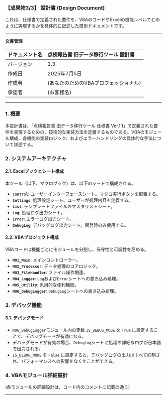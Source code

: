 ### **【成果物3/3】 設計書 (Design Document)**

これは、仕様書で定義された要件を、VBAのコードやExcelの機能レベルでどのように実現するかを具体的に記述した技術ドキュメントです。

---

**文書管理**

| ドキュメント名 | 点検報告書 旧データ移行ツール 設計書 |
| :--- | :--- |
| バージョン | 1.3 |
| 作成日 | 2025年7月5日 |
| 作成者 | (あなたのためのVBAプロフェッショナル) |
| 承認者 | (お客様名) |

---

### **1. 概要**

本設計書は、「点検報告書 旧データ移行ツール 仕様書 Ver.1.1」で定義された要件を実現するための、技術的な実装方法を定義するものである。VBAのモジュール構成、各機能の実装ロジック、およびエラーハンドリングの具体的な手法について詳述する。

### **2. システムアーキテクチャ**

#### **2.1. Excelブックとシート構成**

本ツール（以下、マクロブック）は、以下のシートで構成される。

-   **`Control`**: ユーザーインターフェースシート。マクロ実行ボタンを配置する。
-   **`Settings`**: 処理設定シート。ユーザーが処理内容を定義する。
-   **`List`**: テンプレートファイルのマスタリストシート。
-   **`Log`**: 処理ログ出力シート。
-   **`Error`**: エラーログ出力シート。
-   **`DebugLog`**: デバッグログ出力シート。開発時のみ使用する。

#### **2.2. VBAプロジェクト構成**

VBAコードは機能ごとにモジュールを分割し、保守性と可読性を高める。

-   **`M01_Main`**: メインコントローラー。
-   **`M02_Processor`**: データ処理のコアロジック。
-   **`M03_FileHandler`**: ファイル操作関連。
-   **`M04_Logger`**: `Log`および`Error`シートへの書き込み処理。
-   **`M05_Utility`**: 汎用的な便利機能。
-   **`M06_DebugLogger`**: `DebugLog`シートへの書き込み処理。

### **3. デバッグ機能**

#### **3.1. デバッグモード**

-   `M06_DebugLogger`モジュール内の定数 `IS_DEBUG_MODE` を `True` に設定することで、デバッグモードが有効になる。
-   デバッグモードが有効の場合、`DebugLog`シートに処理の詳細なログが日本語で出力される。
-   `IS_DEBUG_MODE` を `False` に設定すると、デバッグログの出力はすべて抑制され、パフォーマンスへの影響をなくすことができる。

### **4. VBAモジュール詳細設計**

(各モジュールの詳細設計は、コード内のコメントに記載の通り)

---
